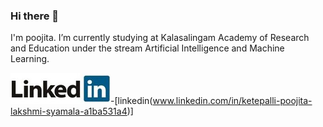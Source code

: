 ### Hi there 👋
I'm poojita. 
I’m currently studying at Kalasalingam Academy of Research and Education under the stream Artificial Intelligence and Machine Learning.

![](image/logo.jpg)-[linkedin(www.linkedin.com/in/ketepalli-poojita-lakshmi-syamala-a1ba531a4)]
